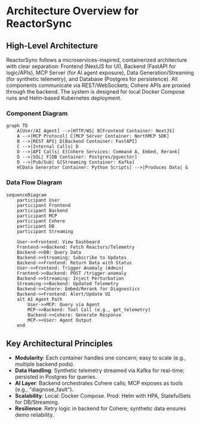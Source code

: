 # Architecture Overview for ReactorSync

## High-Level Architecture
ReactorSync follows a microservices-inspired, containerized architecture with clear separation: Frontend (NextJS for UI), Backend (FastAPI for logic/APIs), MCP Server (for AI agent exposure), Data Generation/Streaming (for synthetic telemetry), and Database (Postgres for persistence). All components communicate via REST/WebSockets; Cohere APIs are proxied through the backend. The system is designed for local Docker Compose runs and Helm-based Kubernetes deployment.

### Component Diagram
```mermaid
graph TD
    A[User/AI Agent] -->|HTTP/WS| B[Frontend Container: NextJS]
    A -->|MCP Protocol| C[MCP Server Container: NorthMCP SDK]
    B -->|REST API| D[Backend Container: FastAPI]
    C -->|Internal Calls| D
    D -->|API Calls| E[Cohere Services: Command A, Embed, Rerank]
    D -->|SQL| F[DB Container: Postgres/pgvector]
    D -->|Pub/Sub| G[Streaming Container: Kafka]
    H[Data Generator Container: Python Scripts] -->|Produces Data| G
```

### Data Flow Diagram
```mermaid
sequenceDiagram
    participant User
    participant Frontend
    participant Backend
    participant MCP
    participant Cohere
    participant DB
    participant Streaming

    User->>Frontend: View Dashboard
    Frontend->>Backend: Fetch Reactors/Telemetry
    Backend->>DB: Query Data
    Backend->>Streaming: Subscribe to Updates
    Backend->>Frontend: Return Data with Status
    User->>Frontend: Trigger Anomaly (Admin)
    Frontend->>Backend: POST /trigger-anomaly
    Backend->>Streaming: Inject Perturbation
    Streaming->>Backend: Updated Telemetry
    Backend->>Cohere: Embed/Rerank for Diagnostics
    Backend->>Frontend: Alert/Update UI
    alt AI Agent Path
        User->>MCP: Query via Agent
        MCP->>Backend: Tool Call (e.g., get_telemetry)
        Backend->>Cohere: Generate Response
        MCP->>User: Agent Output
    end
```

## Key Architectural Principles
- **Modularity**: Each container handles one concern; easy to scale (e.g., multiple backend pods).
- **Data Handling**: Synthetic telemetry streamed via Kafka for real-time; persisted in Postgres for queries.
- **AI Layer**: Backend orchestrates Cohere calls; MCP exposes as tools (e.g., "diagnose_fault").
- **Scalability**: Local: Docker Compose. Prod: Helm with HPA, StatefulSets for DB/Streaming.
- **Resilience**: Retry logic in backend for Cohere; synthetic data ensures demo reliability.